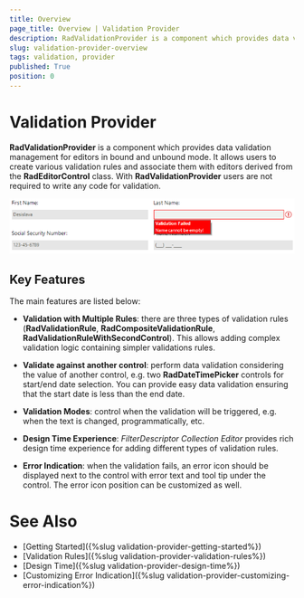 ```yaml
---
title: Overview
page_title: Overview | Validation Provider
description: RadValidationProvider is a component which provides data validation management for editors in bound and unbound mode.  
slug: validation-provider-overview
tags: validation, provider
published: True
position: 0 
---
```


#  Validation Provider

**RadValidationProvider** is a component which provides data validation management for editors in bound and unbound mode. 
It allows users to create various validation rules and associate them with editors derived from the **RadEditorControl** class. With **RadValidationProvider** users are not required to write any code for validation. 

![validation-provider-overview 001](images/validation-provider-overview001.png) 

## Key Features

The main features are listed below:

* **Validation with Multiple Rules**: there are three types of validation rules (**RadValidationRule**, **RadCompositeValidationRule**, **RadValidationRuleWithSecondControl**). This allows adding complex validation logic containing simpler validations rules.

* **Validate against another control**: perform data validation considering the value of another control, e.g. two **RadDateTimePicker** controls for start/end date selection. You can provide easy data validation ensuring that  the start date is less than the end date. 

* **Validation Modes**: control when the validation will be triggered, e.g. when the text is changed, programmatically, etc.

* **Design Time Experience**: *FilterDescriptor Collection Editor* provides rich design time experience for adding different types of validation rules. 

* **Error Indication**: when the validation fails, an error icon should be displayed next to the control with error text and tool tip under the control. The error icon position can be customized as well. 


# See Also

* [Getting Started]({%slug validation-provider-getting-started%})
* [Validation Rules]({%slug validation-provider-validation-rules%})
* [Design Time]({%slug validation-provider-design-time%})
* [Customizing Error Indication]({%slug validation-provider-customizing-error-indication%})
 
        
